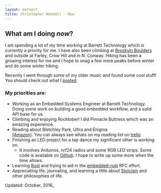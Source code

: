 ```yaml
---
layout: default
title: Christopher Woodall - Now
---
```

## What am I doing _now_?

I am spending a lot of my time working at Barrett Technology which is currently
a priority for me. I have also been climbing at [Brookyln Boulders](http://brooklynboulders.com)
and outside at Farley, Crow Hill and in N. Conway. Hiking has been a growing interest
for me and I hope to snag a few more peaks before winter and do some winter hiking.

Recently I went through some of my older music and found some cool stuff! You should
check out what I [posted](/music).

### My priorities are:

- Working as an Embedded Systems Engineer at Barrett Technology. Doing some work on
  building a good embedded workflow, and a solid API base for us.
- Climbing and enjoying Rocktober! I did Pinnacle Buttress which was an amazing experience.
- Reading about Bletchley Park, Ultra and Enigma   
  [(Amazon)](https://www.amazon.com/Seizing-Enigma-German-U-Boats-1939-1943/dp/0395427398).
  You can always see whats on my reading list on [trello](https://trello.com/b/9l0rYMxD/reading-list)
- Finishing an LED project for a tap dance my significant other is working on.
  - It involves Arduinos, nrf24 radios and some RGB LED strips. Some code is available on [Github](https://github.com/cwoodall/flicker-lights). I hope to write up some more when
	the time allows.
- Learning [Rust](http://rust-lang.org) and trying to aid in the [embedded-rust](https://github.com/japaric/embedded-rust/blob/scope/text/0000-scope.md) RFC effort.
- Appreciating life, journaling, and learning a little about [Stoicism](https://www.amazon.com/Guide-Good-Life-Ancient-Stoic/dp/0195374614) and other philosophies of life.

Updated: October, 2016_
